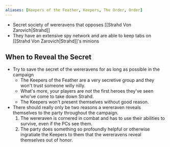```yaml
---
aliases: [Keepers of the Feather, Keepers, The Order, Order]
---
```


- Secret society of wereravens that opposes [[Strahd Von Zarovich|Strahd]]
- They have an extensive spy network and are able to keep tabs on [[Strahd Von Zarovich|Strahd]]'s minions

## When to Reveal the Secret
- Try to save the secret of the wereravens for as long as possible in the campaign
	- The Keepers of the Feather are a very secretive group and they won't trust someone willy nilly.
	- What's more, your players are _not_ the first heroes they've seen who've come to take down Strahd.
	- The Keepers won't present themselves without good reason.
- There should really only be two reasons a wereraven reveals themselves to the party throughout the campaign.
	1. The wereraven is cornered in combat and has to use their abilities to survive, even if the PCs see them.
	2. The party does something so profoundly helpful or otherwise ingratiate the Keepers to them that the wereravens reveal themselves out of honor.